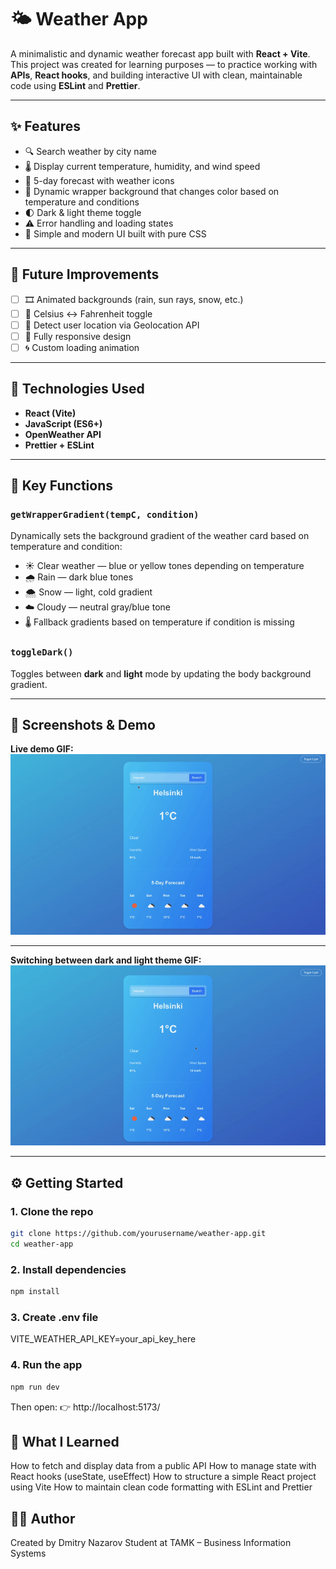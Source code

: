# 🌤️ Weather App

A minimalistic and dynamic weather forecast app built with **React + Vite**.  
This project was created for learning purposes — to practice working with **APIs**, **React hooks**, and building interactive UI with clean, maintainable code using **ESLint** and **Prettier**.

---

## ✨ Features

- 🔍 Search weather by city name
- 🌡️ Display current temperature, humidity, and wind speed
- 📅 5-day forecast with weather icons
- 🌈 Dynamic wrapper background that changes color based on temperature and conditions
- 🌓 Dark & light theme toggle
- ⚠️ Error handling and loading states
- 📲 Simple and modern UI built with pure CSS

---

## 🚀 Future Improvements

- [ ] 🎞️ Animated backgrounds (rain, sun rays, snow, etc.)
- [ ] 🔄 Celsius ↔ Fahrenheit toggle
- [ ] 📍 Detect user location via Geolocation API
- [ ] 🧭 Fully responsive design
- [ ] 🌀 Custom loading animation

---

## 🧩 Technologies Used

- **React (Vite)**
- **JavaScript (ES6+)**
- **OpenWeather API**
- **Prettier + ESLint**

---

## 🧠 Key Functions

### `getWrapperGradient(tempC, condition)`

Dynamically sets the background gradient of the weather card based on temperature and condition:

- ☀️ Clear weather — blue or yellow tones depending on temperature
- 🌧️ Rain — dark blue tones
- 🌨️ Snow — light, cold gradient
- ☁️ Cloudy — neutral gray/blue tone
- 🌡️ Fallback gradients based on temperature if condition is missing

### `toggleDark()`

Toggles between **dark** and **light** mode by updating the body background gradient.

---

## 📸 Screenshots & Demo

**Live demo GIF:**  
![Demo](./screenshots/demo.gif)

---

**Switching between dark and light theme GIF:**  
![Demo](./screenshots/light-dark-demo.gif)

---

## ⚙️ Getting Started

### 1. Clone the repo

```bash
git clone https://github.com/yourusername/weather-app.git
cd weather-app
```

### 2. Install dependencies

```bash
npm install
```

### 3. Create .env file

VITE_WEATHER_API_KEY=your_api_key_here

### 4. Run the app

```bash
npm run dev
```

Then open:
👉 http://localhost:5173/

## 🧠 What I Learned

How to fetch and display data from a public API
How to manage state with React hooks (useState, useEffect)
How to structure a simple React project using Vite
How to maintain clean code formatting with ESLint and Prettier

## 🧑‍💻 Author

Created by Dmitry Nazarov
Student at TAMK – Business Information Systems

